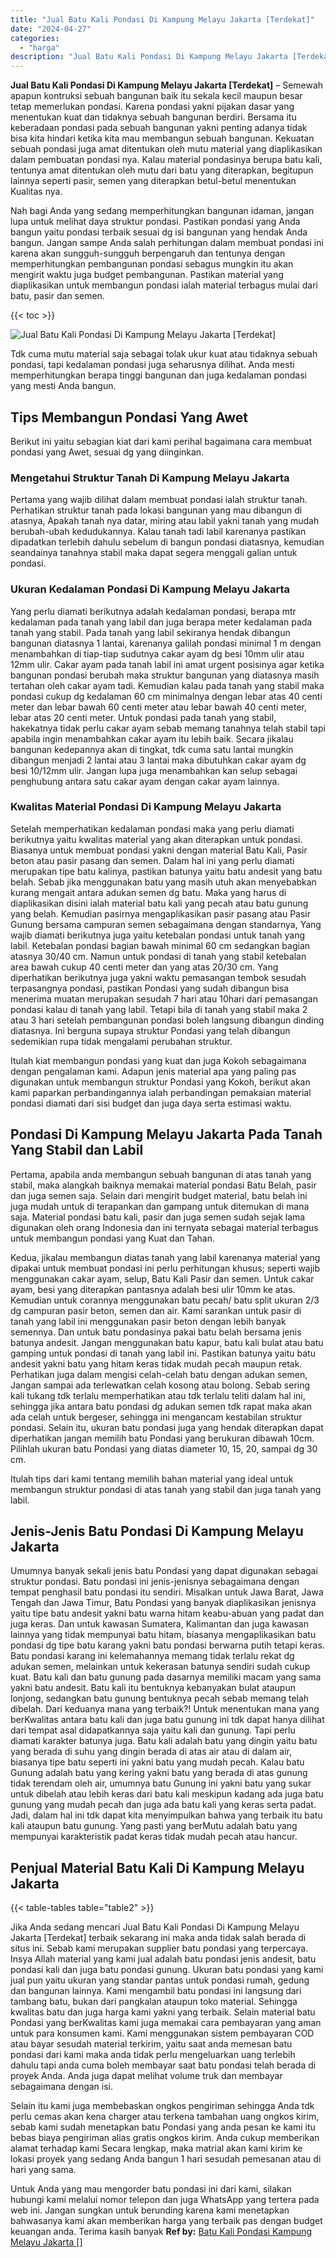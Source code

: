 ```yaml
---
title: "Jual Batu Kali Pondasi Di Kampung Melayu Jakarta [Terdekat]"
date: "2024-04-27"
categories: 
  - "harga"
description: "Jual Batu Kali Pondasi Di Kampung Melayu Jakarta [Terdekat]. Untuk Anda yang mau mengorder batu pondasi ini dari kami, silakan hubungi kami melalui nomor tel..."
---
```


**Jual Batu Kali Pondasi Di Kampung Melayu Jakarta \[Terdekat\]** – Semewah apapun kontruksi sebuah bangunan baik itu sekala kecil maupun besar tetap memerlukan pondasi. Karena pondasi yakni pijakan dasar yang menentukan kuat dan tidaknya sebuah bangunan berdiri. Bersama itu keberadaan pondasi pada sebuah bangunan yakni penting adanya tidak bisa kita hindari ketika kita mau membangun sebuah bangunan. Kekuatan sebuah pondasi juga amat ditentukan oleh mutu material yang diaplikasikan dalam pembuatan pondasi nya. Kalau material pondasinya berupa batu kali, tentunya amat ditentukan oleh mutu dari batu yang diterapkan, begitupun lainnya seperti pasir, semen yang diterapkan betul-betul menentukan Kualitas nya.

Nah bagi Anda yang sedang memperhitungkan bangunan idaman, jangan lupa untuk melihat daya struktur pondasi. Pastikan pondasi yang Anda bangun yaitu pondasi terbaik sesuai dg isi bangunan yang hendak Anda bangun. Jangan sampe Anda salah perhitungan dalam membuat pondasi ini karena akan sungguh-sungguh berpengaruh dan tentunya dengan memperhitungkan pembangunan pondasi sebagus mungkin itu akan mengirit waktu juga budget pembangunan. Pastikan material yang diaplikasikan untuk membangun pondasi ialah material terbagus mulai dari batu, pasir dan semen.

{{< toc >}}

![Jual Batu Kali Pondasi Di Kampung Melayu Jakarta [Terdekat]](/images/jual-batu-kali-02.png)

Tdk cuma mutu material saja sebagai tolak ukur kuat atau tidaknya sebuah pondasi, tapi kedalaman pondasi juga seharusnya dilihat. Anda mesti memperhitungkan berapa tinggi bangunan dan juga kedalaman pondasi yang mesti Anda bangun.

## Tips Membangun Pondasi Yang Awet

Berikut ini yaitu sebagian kiat dari kami perihal bagaimana cara membuat pondasi yang Awet, sesuai dg yang diinginkan.

### Mengetahui Struktur Tanah Di Kampung Melayu Jakarta

Pertama yang wajib dilihat dalam membuat pondasi ialah struktur tanah. Perhatikan struktur tanah pada lokasi bangunan yang mau dibangun di atasnya, Apakah tanah nya datar, miring atau labil yakni tanah yang mudah berubah-ubah kedudukannya. Kalau tanah tadi labil karenanya pastikan dipadatkan terlebih dahulu sebelum di bangun pondasi diatasnya, kemudian seandainya tanahnya stabil maka dapat segera menggali galian untuk pondasi.

### Ukuran Kedalaman Pondasi Di Kampung Melayu Jakarta

Yang perlu diamati berikutnya adalah kedalaman pondasi, berapa mtr kedalaman pada tanah yang labil dan juga berapa meter kedalaman pada tanah yang stabil. Pada tanah yang labil sekiranya hendak dibangun bangunan diatasnya 1 lantai, karenanya galilah pondasi minimal 1 m dengan menambahkan di tiap-tiap sudutnya cakar ayam dg besi 10mm ulir atau 12mm ulir. Cakar ayam pada tanah labil ini amat urgent posisinya agar ketika bangunan pondasi berubah maka struktur bangunan yang diatasnya masih tertahan oleh cakar ayam tadi. Kemudian kalau pada tanah yang stabil maka pondasi cukup dg kedalaman 60 cm minimalnya dengan lebar atas 40 centi meter dan lebar bawah 60 centi meter atau lebar bawah 40 centi meter, lebar atas 20 centi meter. Untuk pondasi pada tanah yang stabil, hakekatnya tidak perlu cakar ayam sebab memang tanahnya telah stabil tapi apabila ingin menambahkan cakar ayam itu lebih baik. Secara jikalau bangunan kedepannya akan di tingkat, tdk cuma satu lantai mungkin dibangun menjadi 2 lantai atau 3 lantai maka dibutuhkan cakar ayam dg besi 10/12mm ulir. Jangan lupa juga menambahkan kan selup sebagai penghubung antara satu cakar ayam dengan cakar ayam lainnya.

### Kwalitas Material Pondasi Di Kampung Melayu Jakarta

Setelah memperhatikan kedalaman pondasi maka yang perlu diamati berikutnya yaitu kwalitas material yang akan diterapkan untuk pondasi. Biasanya untuk membuat pondasi yakni dengan material Batu Kali, Pasir beton atau pasir pasang dan semen. Dalam hal ini yang perlu diamati merupakan tipe batu kalinya, pastikan batunya yaitu batu andesit yang batu belah. Sebab jika menggunakan batu yang masih utuh akan menyebabkan kurang mengait antara adukan semen dg batu. Maka yang harus di diaplikasikan disini ialah material batu kali yang pecah atau batu gunung yang belah. Kemudian pasirnya mengaplikasikan pasir pasang atau Pasir Gunung bersama campuran semen sebagaimana dengan standarnya, Yang wajib diamati berikutnya juga yaitu ketebalan pondasi untuk tanah yang labil. Ketebalan pondasi bagian bawah minimal 60 cm sedangkan bagian atasnya 30/40 cm. Namun untuk pondasi di tanah yang stabil ketebalan area bawah cukup 40 centi meter dan yang atas 20/30 cm. Yang diperhatikan berikutnya juga yakni waktu pemasangan tembok sesudah terpasangnya pondasi, pastikan Pondasi yang sudah dibangun bisa menerima muatan merupakan sesudah 7 hari atau 10hari dari pemasangan pondasi kalau di tanah yang labil. Tetapi bila di tanah yang stabil maka 2 atau 3 hari setelah pembangunan pondasi boleh langsung dibangun dinding diatasnya. Ini berguna supaya struktur Pondasi yang telah dibangun sedemikian rupa tidak mengalami perubahan struktur.

Itulah kiat membangun pondasi yang kuat dan juga Kokoh sebagaimana dengan pengalaman kami. Adapun jenis material apa yang paling pas digunakan untuk membangun struktur Pondasi yang Kokoh, berikut akan kami paparkan perbandingannya ialah perbandingan pemakaian material pondasi diamati dari sisi budget dan juga daya serta estimasi waktu.

## Pondasi Di Kampung Melayu Jakarta Pada Tanah Yang Stabil dan Labil

Pertama, apabila anda membangun sebuah bangunan di atas tanah yang stabil, maka alangkah baiknya memakai material pondasi Batu Belah, pasir dan juga semen saja. Selain dari mengirit budget material, batu belah ini juga mudah untuk di terapankan dan gampang untuk ditemukan di mana saja. Material pondasi batu kali, pasir dan juga semen sudah sejak lama digunakan oleh orang Indonesia dan ini ternyata sebagai material terbagus untuk membangun pondasi yang Kuat dan Tahan.

Kedua, jikalau membangun diatas tanah yang labil karenanya material yang dipakai untuk membuat pondasi ini perlu perhitungan khusus; seperti wajib menggunakan cakar ayam, selup, Batu Kali Pasir dan semen. Untuk cakar ayam, besi yang diterapkan pantasnya adalah besi ulir 10mm ke atas. Kemudian untuk corannya menggunakan batu pecah/ batu split ukuran 2/3 dg campuran pasir beton, semen dan air. Kami sarankan untuk pasir di tanah yang labil ini menggunakan pasir beton dengan lebih banyak semennya. Dan untuk batu pondasinya pakai batu belah bersama jenis batunya andesit. Jangan menggunakan batu kapur, batu kali bulat atau batu gamping untuk pondasi di tanah yang labil ini. Pastikan batunya yaitu batu andesit yakni batu yang hitam keras tidak mudah pecah maupun retak. Perhatikan juga dalam mengisi celah-celah batu dengan adukan semen, Jangan sampai ada terlewatkan celah kosong atau bolong. Sebab sering kali tukang tdk terlalu memperhatikan atau tdk terlalu teliti dalam hal ini, sehingga jika antara batu pondasi dg adukan semen tdk rapat maka akan ada celah untuk bergeser, sehingga ini mengancam kestabilan struktur pondasi. Selain itu, ukuran batu pondasi juga yang hendak diterapkan dapat diperhatikan jangan memilih batu Pondasi yang berukuran dibawah 10cm. Pilihlah ukuran batu Pondasi yang diatas diameter 10, 15, 20, sampai dg 30 cm.

Itulah tips dari kami tentang memilih bahan material yang ideal untuk membangun struktur pondasi di atas tanah yang stabil dan juga tanah yang labil.

## Jenis-Jenis Batu Pondasi Di Kampung Melayu Jakarta

Umumnya banyak sekali jenis batu Pondasi yang dapat digunakan sebagai struktur pondasi. Batu pondasi ini jenis-jenisnya sebagaimana dengan tempat penghasil batu pondasi itu sendiri. Misalkan untuk Jawa Barat, Jawa Tengah dan Jawa Timur, Batu Pondasi yang banyak diaplikasikan jenisnya yaitu tipe batu andesit yakni batu warna hitam keabu-abuan yang padat dan juga keras. Dan untuk kawasan Sumatera, Kalimantan dan juga kawasan lainnya yang tidak mempunyai batu hitam, biasanya mengaplikasikan batu pondasi dg tipe batu karang yakni batu pondasi berwarna putih tetapi keras. Batu pondasi karang ini kelemahannya memang tidak terlalu rekat dg adukan semen, melainkan untuk kekerasan batunya sendiri sudah cukup kuat. Batu kali dan batu gunung pada dasarnya memiliki macam yang sama yakni batu andesit. Batu kali itu bentuknya kebanyakan bulat ataupun lonjong, sedangkan batu gunung bentuknya pecah sebab memang telah dibelah. Dari keduanya mana yang terbaik?! Untuk menentukan mana yang berKwalitas antara batu kali dan juga batu gunung ini tdk dapat hanya dilihat dari tempat asal didapatkannya saja yaitu kali dan gunung. Tapi perlu diamati karakter batunya juga. Batu kali adalah batu yang dingin yaitu batu yang berada di suhu yang dingin berada di atas air atau di dalam air, biasanya tipe batu seperti ini yakni batu yang mudah pecah. Kalau batu Gunung adalah batu yang kering yakni batu yang berada di atas gunung tidak terendam oleh air, umumnya batu Gunung ini yakni batu yang sukar untuk dibelah atau lebih keras dari batu kali meskipun kadang ada juga batu gunung yang mudah pecah dan juga ada batu kali yang keras serta padat. Jadi, dalam hal ini tdk dapat kita menyimpulkan bahwa yang terbaik itu batu kali ataupun batu gunung. Yang pasti yang berMutu adalah batu yang mempunyai karakteristik padat keras tidak mudah pecah atau hancur.

## Penjual Material Batu Kali Di Kampung Melayu Jakarta

{{< table-tables table="table2" >}}

Jika Anda sedang mencari Jual Batu Kali Pondasi Di Kampung Melayu Jakarta \[Terdekat\] terbaik sekarang ini maka anda tidak salah berada di situs ini. Sebab kami merupakan supplier batu pondasi yang terpercaya. Insya Allah material yang kami jual adalah batu pondasi jenis andesit, batu pondasi kali dan juga batu pondasi gunung. Ukuran batu pondasi yang kami jual pun yaitu ukuran yang standar pantas untuk pondasi rumah, gedung dan bangunan lainnya. Kami mengambil batu pondasi ini langsung dari tambang batu, bukan dari pangkalan ataupun toko material. Sehingga kwalitas batu dan juga harga kami yakni yang terbaik. Selain material batu Pondasi yang berKwalitas kami juga memakai cara pembayaran yang aman untuk para konsumen kami. Kami menggunakan sistem pembayaran COD atau bayar sesudah material terkirim, yaitu saat anda memesan batu pondasi dari kami maka anda tidak perlu mengeluarkan uang terlebih dahulu tapi anda cuma boleh membayar saat batu pondasi telah berada di proyek Anda. Anda juga dapat melihat volume truk dan membayar sebagaimana dengan isi.

Selain itu kami juga membebaskan ongkos pengiriman sehingga Anda tdk perlu cemas akan kena charger atau terkena tambahan uang ongkos kirim, sebab kami sudah menetapkan batu Pondasi yang anda pesan ke kami itu bebas biaya pengiriman alias gratis ongkos kirim. Anda cukup memberikan alamat terhadap kami Secara lengkap, maka matrial akan kami kirim ke lokasi proyek yang sedang Anda bangun 1 hari sesudah pemesanan atau di hari yang sama.

Untuk Anda yang mau mengorder batu pondasi ini dari kami, silakan hubungi kami melalui nomor telepon dan juga WhatsApp yang tertera pada web ini. Jangan sungkan untuk berunding karena kami menetapkan bahwasanya kami akan memberikan harga yang terbaik pas dengan budget keuangan anda. Terima kasih banyak
**Ref by:** [Batu Kali Pondasi Kampung Melayu Jakarta []](https://id.wikipedia.org/wiki/Batu)
